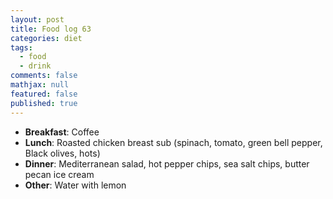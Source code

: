 ```yaml
---
layout: post
title: Food log 63
categories: diet
tags: 
  - food
  - drink
comments: false
mathjax: null
featured: false
published: true
--- 
```


* **Breakfast**: Coffee
* **Lunch**: Roasted chicken breast sub (spinach, tomato, green bell pepper, Black olives, hots)
* **Dinner**: Mediterranean salad, hot pepper chips, sea salt chips, butter pecan ice cream
* **Other**: Water with lemon